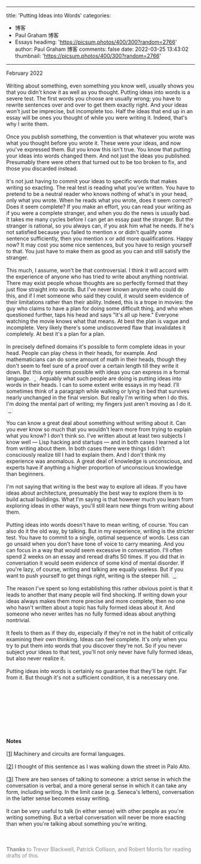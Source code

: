 
---
title: 'Putting Ideas into Words'
categories: 
 - 博客
 - Paul Graham 博客
 - Essays
headimg: 'https://picsum.photos/400/300?random=2766'
author: Paul Graham 博客
comments: false
date: 2022-03-25 13:43:02
thumbnail: 'https://picsum.photos/400/300?random=2766'
---

<div>   
February 2022<br><br>Writing about something, even something you know well, usually shows
you that you didn't know it as well as you thought. Putting ideas
into words is a severe test. The first words you choose are usually
wrong; you have to rewrite sentences over and over <!-- if you want --> to
get them exactly right. And your ideas won't just be imprecise, but
incomplete too. Half the ideas that end up in an essay will be ones
you thought of while you were writing it. Indeed, that's why I write
them.<br><br>Once you publish something, the convention is that whatever you
wrote was what you thought before you wrote it. These were your
ideas, and now you've expressed them. But you know this isn't true.
You know that putting your ideas into words changed them. And not
just the ideas you published. Presumably there were others that
turned out to be too broken to fix, and those you discarded instead.<br><br>It's not just having to commit your ideas to specific words that
makes writing so exacting. The real test is reading what you've
written. You have to pretend to be a neutral reader who knows nothing
of what's in your head, only what you wrote. When he reads what you
wrote, does it seem correct? Does it seem complete? If you make an
effort, you can read your writing as if you were a complete stranger,
and when you do the news is usually bad. It takes me many cycles
before I can get an essay past the stranger. But the stranger is
rational, so you always can, if you ask him what he needs. If he's
not satisfied because you failed to mention x or didn't qualify
some sentence sufficiently, then you mention x or add more
qualifications. Happy now? It may cost you some nice sentences, but
you have to resign yourself to that. You just have to make them as
good as you can and still satisfy the stranger.<br><br>This much, I assume, won't be that controversial. I think it will
accord with the experience of anyone who has tried to write about
anything nontrivial. There may exist people whose thoughts are so
perfectly formed that they just flow straight into words. But I've
never known anyone who could do this, and if I met someone who said
they could, it would seem evidence of their limitations rather than
their ability. Indeed, this is a trope in movies: the guy who claims
to have a plan for doing some difficult thing, and who when questioned
further, taps his head and says "It's all up here." Everyone watching
the movie knows what that means. At best the plan is vague and
incomplete. Very likely there's some undiscovered flaw that invalidates
it completely. At best it's a plan for a plan.<br><br>In precisely defined domains it's possible to form complete ideas
in your head. People can play chess in their heads, for example.
And mathematicians can do some amount of math in their heads, though
they don't seem to feel sure of a proof over a certain length till
they write it down. But this only seems possible with ideas you can
express in a formal language.  <font color="#dddddd">[<a href="http://www.paulgraham.com/words.html#f1n"><font color="#dddddd">1</font></a>]</font> Arguably what such people are
doing is putting ideas into words in their heads. I can to some
extent write essays in my head. I'll sometimes think of a paragraph
while walking or lying in bed that survives nearly unchanged in the
final version. But really I'm writing when I do this. I'm doing the
mental part of writing; my fingers just aren't moving as I do it.
<font color="#dddddd">[<a href="http://www.paulgraham.com/words.html#f2n"><font color="#dddddd">2</font></a>]</font><br><br>You can know a great deal about something without writing about it.
Can you ever know so much that you wouldn't learn more from trying
to explain what you know? I don't think so. I've written about at
least two subjects I know well — Lisp hacking and startups
— and in both cases I learned a lot from writing about them.
In both cases there were things I didn't consciously realize till
I had to explain them. And I don't think my experience was anomalous.
A great deal of knowledge is unconscious, and experts have if
anything a higher proportion of unconscious knowledge than beginners.<br><br>I'm not saying that writing is the best way to explore all ideas.
If you have ideas about architecture, presumably the best way to
explore them is to build actual buildings. What I'm saying is that
however much you learn from exploring ideas in other ways, you'll
still learn new things from writing about them.<br><br>Putting ideas into words doesn't have to mean writing, of course.
You can also do it the old way, by talking. But in my experience,
writing is the stricter test. You have to commit to a single, optimal
sequence of words. Less can go unsaid when you don't have tone of
voice to carry meaning. And you can focus in a way that would seem
excessive in conversation. I'll often spend 2 weeks on an essay and
reread drafts 50 times. If you did that in conversation
it would seem evidence of some kind of
mental disorder. 
If you're lazy,
of course, writing and talking are equally useless. But if you want
to push yourself to get things right, writing is the steeper hill.
<font color="#dddddd">[<a href="http://www.paulgraham.com/words.html#f3n"><font color="#dddddd">3</font></a>]</font><br><br>The reason I've spent so long establishing this rather obvious point
is that it leads to another that many people will find shocking.
If writing down your ideas always makes them more precise and more
complete, then no one who hasn't written about a topic has fully
formed ideas about it. And someone who never writes has no fully
formed ideas about anything nontrivial.<br><br>It feels to them as if they do, especially if they're not in the
habit of critically examining their own thinking. Ideas can feel
complete. It's only when you try to put them into words that you
discover they're not. So if you never subject your ideas to that
test, you'll not only never have fully formed ideas, but also never
realize it.<br><br>Putting ideas into words is certainly no guarantee that they'll be
right. Far from it. But though it's not a sufficient condition, it
is a necessary one.<br><br><br><br><br><br><br><br><br><br><b>Notes</b><br><br>[<a name="f1n" href="http://www.paulgraham.com/undefined"><font color="#000000">1</font></a>] Machinery and
circuits are formal languages.<br><br>[<a name="f2n" href="http://www.paulgraham.com/undefined"><font color="#000000">2</font></a>] I thought of this
sentence as I was walking down the street in Palo Alto.<br><br>[<a name="f3n" href="http://www.paulgraham.com/undefined"><font color="#000000">3</font></a>] There are two
senses of talking to someone: a strict sense in which the conversation
is verbal, and a more general sense in which it can take any form,
including writing. In the limit case (e.g. Seneca's letters),
conversation in the latter sense becomes essay writing.<br><br>It can be very useful to talk (in either sense) with other people
as you're writing something. But a verbal conversation will never
be more exacting than when you're talking about something you're
writing.<br><br><br><br><font color="888888"> <b>Thanks</b> to Trevor Blackwell, Patrick
Collison, and Robert Morris for reading drafts of this.  </font><br><br>  
</div>
            